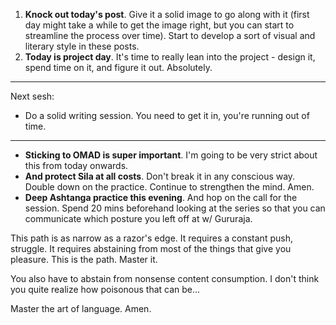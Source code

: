 1. **Knock out today's post**. Give it a solid image to go along with it (first day might take a while to get the image right, but you can start to streamline the process over time). Start to develop a sort of visual and literary style in these posts.
2. **Today is project day**. It's time to really lean into the project - design it, spend time on it, and figure it out. Absolutely.

---

Next sesh:
- Do a solid writing session. You need to get it in, you're running out of time.

---

- **Sticking to OMAD is super important**. I'm going to be very strict about this from today onwards.
- **And protect Sila at all costs**. Don't break it in any conscious way. Double down on the practice. Continue to strengthen the mind. Amen.
- **Deep Ashtanga practice this evening**. And hop on the call for the session. Spend 20 mins beforehand looking at the series so that you can communicate which posture you left off at w/ Gururaja.

This path is as narrow as a razor's edge. It requires a constant push, struggle. It requires abstaining from most of the things that give you pleasure. This is the path. Master it.

You also have to abstain from nonsense content consumption. I don't think you quite realize how poisonous that can be...

Master the art of language. Amen.